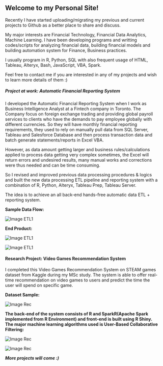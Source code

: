 ## Welcome to my Personal Site! 

Recently I have started uploading/migrating my previous and current projects to Github as a better place to share and discuss. 

My major interests are Financial Technology, Financial Data Analytics, Machine Learning. I have been developing programs and writting codes/scripts for analyzing financial data, building financial models and building automation system for Finance, Business practices. 

I usually program in R, Python, SQL with also frequent usage of HTML, Tableau, Alteryx, Bash, JavaScript, VBA, Spark.

Feel free to contact me if you are interested in any of my projects and wish to learn more details of them :)  



##### Project at work: Automatic Financial Reporting System

I developed the Automatic Financial Reporting System when I work as Business Intelligence Analyst at a Fintech company in Toronto. The Company focus on foreign exchange trading and providing global payroll services to clients who have the demands to pay employee globally with different currencies. So they will have monthly financial reporting requirements, they used to rely on manually pull data from SQL Server, Tableau and Salesforce Database and then process transaction data and batch generate statements/reports in Excel VBA. 

However, as data amount getting larger and business rules/calculations applied to process data getting very complex sometimes, the Excel will return errors and undesired results, many manual works and corrections were thus needed and can be time consuming.

So I revised and improved previous data processing procedures & logics and built the new data processing ETL pipeline and reporting system with a combination of R, Python, Alteryx, Tableau Prep, Tableau Server.

The idea is to achieve an all back-end hands-free automatic data ETL + reporting system.

**Sample Data Flow:**

![Image ETL1](https://monsieurrd.github.io/Prep1.png)


**End Product:**

![Image ETL1](https://monsieurrd.github.io/RS-Cover.jpg)

![Image ETL1](https://monsieurrd.github.io/RS-List.jpg)


#### Research Project: Video Games Recommendation System 

I completed this Video Games Recommendation System on STEAM games dataset from Kaggle during my MSc study. The system is able to offer real-time recommendation on video games to users and predict the time the user will spend on specific game. 

**Dataset Sample:**

![Image Rec](https://monsieurrd.github.io/Data-Rec.png)


**The back-end of the system consists of R and SparkR(Apache Spark implemented from R Environment) and front-end is built using R Shiny. The major machine learning algorithms used is User-Based Collaborative Filtering:**

![Image Rec](https://monsieurrd.github.io/Front-Rec.png)

![Image Rec](https://monsieurrd.github.io/Back-Rec.png)


_**More projects will come :)**_



